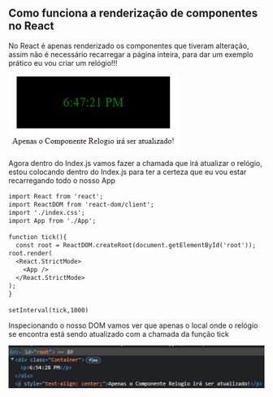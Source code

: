 ## Como funciona a renderização de componentes no React

No React é apenas renderizado os componentes que tiveram alteração, assim não é necessário recarregar a página inteira, para dar 
um exemplo prático eu vou criar um relógio!!!

![img](Screenshot_2.png)

Agora dentro do Index.js vamos fazer a chamada que irá atualizar o relógio, estou colocando dentro do Index.js para
ter a certeza que eu vou estar recarregando todo o nosso App

```
import React from 'react';
import ReactDOM from 'react-dom/client';
import './index.css';
import App from './App';

function tick(){
  const root = ReactDOM.createRoot(document.getElementById('root'));
root.render(
  <React.StrictMode>
    <App />
  </React.StrictMode>
);
}

setInterval(tick,1000)
```

Inspecionando o nosso DOM vamos ver que apenas o local onde o relógio se encontra está sendo atualizado com a chamada da função tick

![img](Screenshot_4.png)

